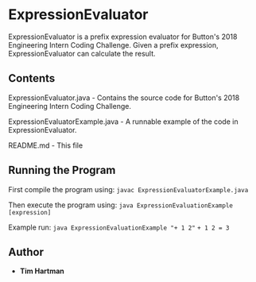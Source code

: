 # ExpressionEvaluator

ExpressionEvaluator is a prefix expression evaluator for Button's 2018 Engineering Intern Coding Challenge.
Given a prefix expression, ExpressionEvaluator can calculate the result.

## Contents

ExpressionEvaluator.java
    - Contains the source code for Button's 2018 Engineering Intern Coding Challenge.
    
ExpressionEvaluatorExample.java
    - A runnable example of the code in ExpressionEvaluator.

README.md
    - This file

## Running the Program

First compile the program using:
    `javac ExpressionEvaluatorExample.java`

Then execute the program using:
    `java ExpressionEvaluationExample [expression]`

Example run:
    `java ExpressionEvaluationExample "+ 1 2"`
    `+ 1 2 = 3`

## Author

* **Tim Hartman**


